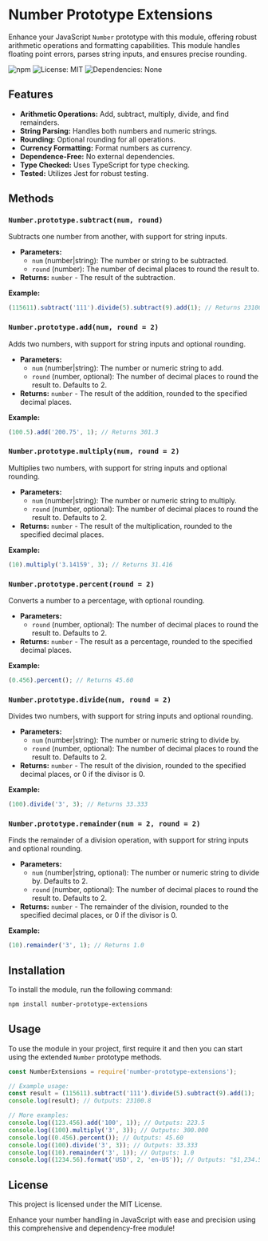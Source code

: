 # Number Prototype Extensions

Enhance your JavaScript `Number` prototype with this module, offering robust arithmetic operations and formatting capabilities. This module handles floating point errors, parses string inputs, and ensures precise rounding.

![npm](https://img.shields.io/npm/v/number-prototype-extensions) ![License: MIT](https://img.shields.io/badge/License-MIT-yellow.svg) ![Dependencies: None](https://img.shields.io/badge/Dependencies-None-brightgreen)

## Features

- **Arithmetic Operations:** Add, subtract, multiply, divide, and find remainders.
- **String Parsing:** Handles both numbers and numeric strings.
- **Rounding:** Optional rounding for all operations.
- **Currency Formatting:** Format numbers as currency.
- **Dependence-Free:** No external dependencies.
- **Type Checked:** Uses TypeScript for type checking.
- **Tested:** Utilizes Jest for robust testing.

## Methods

### `Number.prototype.subtract(num, round)`

Subtracts one number from another, with support for string inputs.

- **Parameters:**
  - `num` (number|string): The number or string to be subtracted.
  - `round` (number): The number of decimal places to round the result to.
- **Returns:** `number` - The result of the subtraction.

**Example:**
```javascript
(115611).subtract('111').divide(5).subtract(9).add(1); // Returns 23100.8
```

### `Number.prototype.add(num, round = 2)`

Adds two numbers, with support for string inputs and optional rounding.

- **Parameters:**
  - `num` (number|string): The number or numeric string to add.
  - `round` (number, optional): The number of decimal places to round the result to. Defaults to 2.
- **Returns:** `number` - The result of the addition, rounded to the specified decimal places.

**Example:**
```javascript
(100.5).add('200.75', 1); // Returns 301.3
```

### `Number.prototype.multiply(num, round = 2)`

Multiplies two numbers, with support for string inputs and optional rounding.

- **Parameters:**
  - `num` (number|string): The number or numeric string to multiply.
  - `round` (number, optional): The number of decimal places to round the result to. Defaults to 2.
- **Returns:** `number` - The result of the multiplication, rounded to the specified decimal places.

**Example:**
```javascript
(10).multiply('3.14159', 3); // Returns 31.416
```

### `Number.prototype.percent(round = 2)`

Converts a number to a percentage, with optional rounding.

- **Parameters:**
  - `round` (number, optional): The number of decimal places to round the result to. Defaults to 2.
- **Returns:** `number` - The result as a percentage, rounded to the specified decimal places.

**Example:**
```javascript
(0.456).percent(); // Returns 45.60
```
### `Number.prototype.divide(num, round = 2)`

Divides two numbers, with support for string inputs and optional rounding.

- **Parameters:**
  - `num` (number|string): The number or numeric string to divide by.
  - `round` (number, optional): The number of decimal places to round the result to. Defaults to 2.
- **Returns:** `number` - The result of the division, rounded to the specified decimal places, or 0 if the divisor is 0.

**Example:**
```javascript
(100).divide('3', 3); // Returns 33.333
```

### `Number.prototype.remainder(num = 2, round = 2)`

Finds the remainder of a division operation, with support for string inputs and optional rounding.

- **Parameters:**
  - `num` (number|string, optional): The number or numeric string to divide by. Defaults to 2.
  - `round` (number, optional): The number of decimal places to round the result to. Defaults to 2.
- **Returns:** `number` - The remainder of the division, rounded to the specified decimal places, or 0 if the divisor is 0.

**Example:**
```javascript
(10).remainder('3', 1); // Returns 1.0
```

## Installation

To install the module, run the following command:

```sh
npm install number-prototype-extensions
```
## Usage

To use the module in your project, first require it and then you can start using the extended `Number` prototype methods.

```javascript
const NumberExtensions = require('number-prototype-extensions');

// Example usage:
const result = (115611).subtract('111').divide(5).subtract(9).add(1);
console.log(result); // Outputs: 23100.8

// More examples:
console.log((123.456).add('100', 1)); // Outputs: 223.5
console.log((100).multiply('3', 3)); // Outputs: 300.000
console.log((0.456).percent()); // Outputs: 45.60
console.log((100).divide('3', 3)); // Outputs: 33.333
console.log((10).remainder('3', 1)); // Outputs: 1.0
console.log((1234.56).format('USD', 2, 'en-US')); // Outputs: "$1,234.56"
```

## License

This project is licensed under the MIT License.

Enhance your number handling in JavaScript with ease and precision using this comprehensive and dependency-free module!

